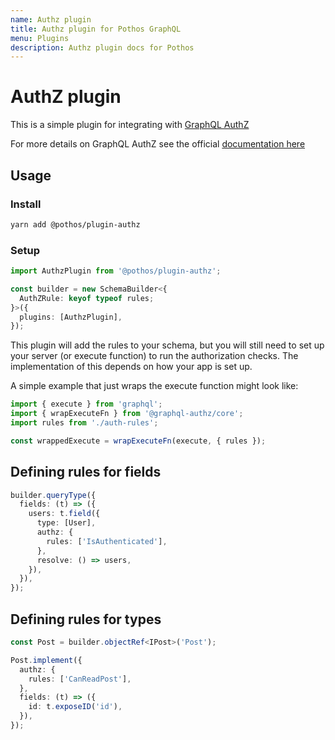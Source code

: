 ```yaml
---
name: Authz plugin
title: Authz plugin for Pothos GraphQL
menu: Plugins
description: Authz plugin docs for Pothos
---
```


# AuthZ plugin

This is a simple plugin for integrating with
[GraphQL AuthZ](https://github.com/AstrumU/graphql-authz)

For more details on GraphQL AuthZ see the official
[documentation here](https://github.com/AstrumU/graphql-authz)

## Usage

### Install

```bash
yarn add @pothos/plugin-authz
```

### Setup

```typescript
import AuthzPlugin from '@pothos/plugin-authz';

const builder = new SchemaBuilder<{
  AuthZRule: keyof typeof rules;
}>({
  plugins: [AuthzPlugin],
});
```

This plugin will add the rules to your schema, but you will still need to set up your server (or
execute function) to run the authorization checks. The implementation of this depends on how your
app is set up.

A simple example that just wraps the execute function might look like:

```typescript
import { execute } from 'graphql';
import { wrapExecuteFn } from '@graphql-authz/core';
import rules from './auth-rules';

const wrappedExecute = wrapExecuteFn(execute, { rules });
```

## Defining rules for fields

```typescript
builder.queryType({
  fields: (t) => ({
    users: t.field({
      type: [User],
      authz: {
        rules: ['IsAuthenticated'],
      },
      resolve: () => users,
    }),
  }),
});
```

## Defining rules for types

```typescript
const Post = builder.objectRef<IPost>('Post');

Post.implement({
  authz: {
    rules: ['CanReadPost'],
  },
  fields: (t) => ({
    id: t.exposeID('id'),
  }),
});
```
